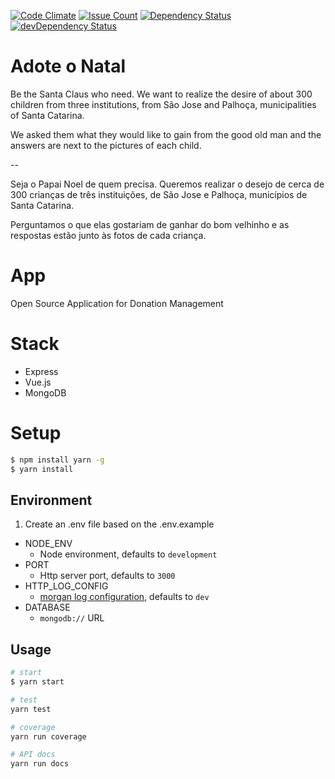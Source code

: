 [![Code Climate](https://codeclimate.com/github/involvestecnologia/adoteonatal/badges/gpa.svg)](https://codeclimate.com/github/involvestecnologia/adoteonatal)
[![Issue Count](https://codeclimate.com/github/involvestecnologia/adoteonatal/badges/issue_count.svg)](https://codeclimate.com/github/involvestecnologia/adoteonatal)
[![Dependency Status](https://david-dm.org/involvestecnologia/adoteonatal/status.svg)](https://david-dm.org/involvestecnologia/adoteonatal#info=dependencies)
[![devDependency Status](https://david-dm.org/involvestecnologia/adoteonatal/dev-status.svg)](https://david-dm.org/involvestecnologia/adoteonatal#info=devDependencies)

# Adote o Natal
Be the Santa Claus who need.
We want to realize the desire of about 300 children from three institutions, from São Jose and Palhoça, municipalities of Santa Catarina.

We asked them what they would like to gain from the good old man and the answers are next to the pictures of each child.

--

Seja o Papai Noel de quem precisa.
Queremos realizar o desejo de cerca de 300 crianças de três instituições, de São Jose e Palhoça, municípios de Santa Catarina.

Perguntamos o que elas gostariam de ganhar do bom velhinho e as respostas estão junto às fotos de cada criança.

# App

Open Source Application for Donation Management

# Stack

- Express
- Vue.js
- MongoDB

# Setup
```bash
$ npm install yarn -g
$ yarn install
```
## Environment
1. Create an .env file based on the .env.example

* NODE_ENV
  - Node environment, defaults to `development`
* PORT
  - Http server port, defaults to `3000`
* HTTP_LOG_CONFIG
  - [morgan log configuration](https://github.com/expressjs/morgan#predefined-formats), defaults to `dev`
* DATABASE
  - `mongodb://` URL

## Usage
```bash
# start
$ yarn start

# test
yarn test

# coverage
yarn run coverage

# API docs
yarn run docs
```